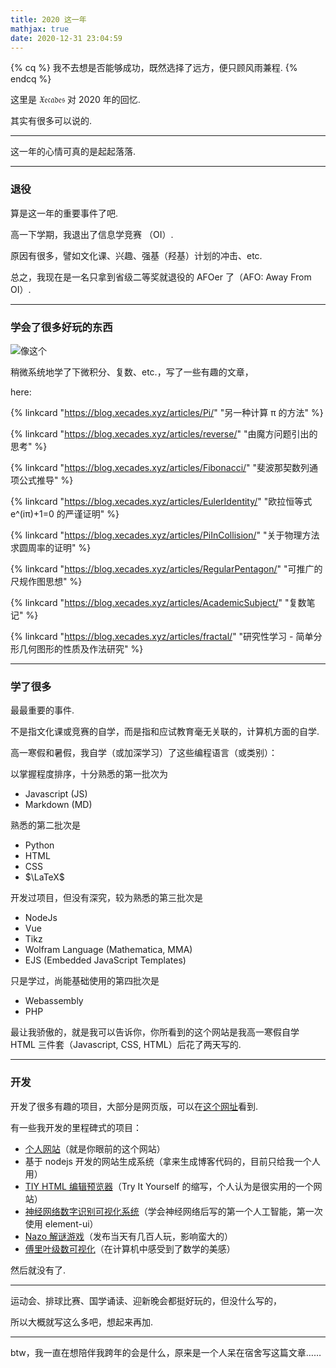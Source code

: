 ```yaml
---
title: 2020 这一年
mathjax: true
date: 2020-12-31 23:04:59
---
```


<!-- placeholder -->

{% cq %} 我不去想是否能够成功，既然选择了远方，便只顾风雨兼程.  {% endcq %}

这里是 $\mathfrak{Xecades}$ 对 2020 年的回忆.

<!-- more -->

其实有很多可以说的.

---

这一年的心情可真的是起起落落.

---

### 退役

算是这一年的重要事件了吧.

高一下学期，我退出了信息学竞赛 （OI）.

原因有很多，譬如文化课、兴趣、强基（羟基）计划的冲击、etc.

总之，我现在是一名只拿到省级二等奖就退役的 AFOer 了（AFO: Away From OI）.

---

### 学会了很多好玩的东西

![像这个](https://cdn.xecades.xyz/image/2020-2021-pic1.png)

稍微系统地学了下微积分、复数、etc.，写了一些有趣的文章，

here:

{% linkcard "https://blog.xecades.xyz/articles/Pi/" "另一种计算 π 的方法" %}

{% linkcard "https://blog.xecades.xyz/articles/reverse/" "由魔方问题引出的思考" %}

{% linkcard "https://blog.xecades.xyz/articles/Fibonacci/" "斐波那契数列通项公式推导" %}

{% linkcard "https://blog.xecades.xyz/articles/EulerIdentity/" "欧拉恒等式 e^(iπ)+1=0 的严谨证明" %}

{% linkcard "https://blog.xecades.xyz/articles/PiInCollision/" "关于物理方法求圆周率的证明" %}

{% linkcard "https://blog.xecades.xyz/articles/RegularPentagon/" "可推广的尺规作图思想" %}

{% linkcard "https://blog.xecades.xyz/articles/AcademicSubject/" "复数笔记" %}

{% linkcard "https://blog.xecades.xyz/articles/fractal/" "研究性学习 - 简单分形几何图形的性质及作法研究" %}


---

### 学了很多

最最重要的事件.

不是指文化课或竞赛的自学，而是指和应试教育毫无关联的，计算机方面的自学.

高一寒假和暑假，我自学（或加深学习）了这些编程语言（或类别）：

以掌握程度排序，十分熟悉的第一批次为

 - Javascript (JS)
 - Markdown (MD)

熟悉的第二批次是

 - Python
 - HTML
 - CSS
 - $\LaTeX$

开发过项目，但没有深究，较为熟悉的第三批次是

 - NodeJs
 - Vue
 - Tikz
 - Wolfram Language (Mathematica, MMA)
 - EJS (Embedded JavaScript Templates)

只是学过，尚能基础使用的第四批次是

 - Webassembly
 - PHP

最让我骄傲的，就是我可以告诉你，你所看到的这个网站是我高一寒假自学 HTML 三件套（Javascript, CSS, HTML）后花了两天写的.

---

### 开发

开发了很多有趣的项目，大部分是网页版，可以在[这个网址](https://lab.xecades.xyz/)看到.

有一些我开发的里程碑式的项目：

 - [个人网站](https://xecades.xyz/)（就是你眼前的这个网站）
 - 基于 nodejs 开发的网站生成系统（拿来生成博客代码的，目前只给我一个人用）
 - [TIY HTML 编辑预览器](https://tiy.xecades.xyz/)（Try It Yourself 的缩写，个人认为是很实用的一个网站）
 - [神经网络数字识别可视化系统](http://ai.xecades.xyz/)（学会神经网络后写的第一个人工智能，第一次使用 element-ui）
 - [Nazo 解谜游戏](http://nazo.xecades.xyz/)（发布当天有几百人玩，影响蛮大的）
 - [傅里叶级数可视化](https://lab.xecades.xyz/Fourier/?img=5)（在计算机中感受到了数学的美感）

然后就没有了.

---

运动会、排球比赛、国学诵读、迎新晚会都挺好玩的，但没什么写的，

所以大概就写这么多吧，想起来再加.

---

btw，我一直在想陪伴我跨年的会是什么，原来是一个人呆在宿舍写这篇文章……